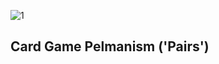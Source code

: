 ![1](https://github.com/OmarMakled/card-game/assets/3720473/49bb2291-4645-4ee3-8125-e00cb3c0a255)

## Card Game Pelmanism ('Pairs')


